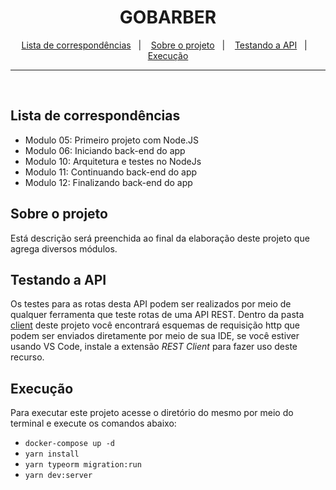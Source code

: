 <h1 align="center">
  GOBARBER
</h1>

<p align="center">
  <a href="#lista-de-correspondências">Lista de correspondências</a>&nbsp;&nbsp;&nbsp;|&nbsp;&nbsp;&nbsp;
  <a href="#sobre-o-projeto">Sobre o projeto</a>&nbsp;&nbsp;&nbsp;|&nbsp;&nbsp;&nbsp;
  <a href="#testando-a-API">Testando a API</a>&nbsp;&nbsp;&nbsp;|&nbsp;&nbsp;&nbsp;
  <a href="#execução">Execução</a>
</p>

---
<br />

## Lista de correspondências
* Modulo 05: Primeiro projeto com Node.JS
* Modulo 06: Iniciando back-end do app
* Modulo 10: Arquitetura e testes no NodeJs
* Modulo 11: Continuando back-end do app
* Modulo 12: Finalizando back-end do app

## Sobre o projeto
Está descrição será preenchida ao final da elaboração deste projeto que agrega diversos módulos.

## Testando a API
Os testes para as rotas desta API podem ser realizados por meio de qualquer ferramenta que teste rotas de uma API REST. Dentro da pasta [client](./client) deste projeto você encontrará esquemas de requisição http que podem ser enviados diretamente por meio de sua IDE, se você estiver usando VS Code, instale a extensão *REST Client* para fazer uso deste recurso.

## Execução
Para executar este projeto acesse o diretório do mesmo por meio do terminal e execute os comandos abaixo:
- `docker-compose up -d`
- `yarn install`
- `yarn typeorm migration:run`
- `yarn dev:server`
